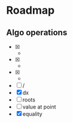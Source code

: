 # Roadmap
## Algo operations
- [x] +
- [x] -
- [x] *
- [ ] /
- [x] dx
- [ ] roots
- [ ] value at point
- [x] equality
